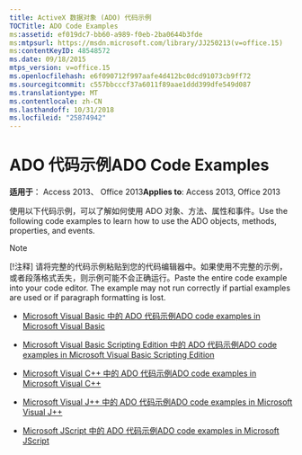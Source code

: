 ```yaml
---
title: ActiveX 数据对象 (ADO) 代码示例
TOCTitle: ADO Code Examples
ms:assetid: ef019dc7-bb60-a989-f0eb-2ba0644b3fde
ms:mtpsurl: https://msdn.microsoft.com/library/JJ250213(v=office.15)
ms:contentKeyID: 48548572
ms.date: 09/18/2015
mtps_version: v=office.15
ms.openlocfilehash: e6f090712f997aafe4d412bc0dcd91073cb9ff72
ms.sourcegitcommit: c557bbcccf37a6011f89aae1ddd399dfe549d087
ms.translationtype: MT
ms.contentlocale: zh-CN
ms.lasthandoff: 10/31/2018
ms.locfileid: "25874942"
---
```

# <a name="ado-code-examples"></a><span data-ttu-id="637ad-102">ADO 代码示例</span><span class="sxs-lookup"><span data-stu-id="637ad-102">ADO Code Examples</span></span>


<span data-ttu-id="637ad-103">**适用于**： Access 2013、 Office 2013</span><span class="sxs-lookup"><span data-stu-id="637ad-103">**Applies to**: Access 2013, Office 2013</span></span>

<span data-ttu-id="637ad-104">使用以下代码示例，可以了解如何使用 ADO 对象、方法、属性和事件。</span><span class="sxs-lookup"><span data-stu-id="637ad-104">Use the following code examples to learn how to use the ADO objects, methods, properties, and events.</span></span>


> [!NOTE]
> <span data-ttu-id="637ad-p101">[!注释] 请将完整的代码示例粘贴到您的代码编辑器中。如果使用不完整的示例，或者段落格式丢失，则示例可能不会正确运行。</span><span class="sxs-lookup"><span data-stu-id="637ad-p101">Paste the entire code example into your code editor. The example may not run correctly if partial examples are used or if paragraph formatting is lost.</span></span>



  - [<span data-ttu-id="637ad-107">Microsoft Visual Basic 中的 ADO 代码示例</span><span class="sxs-lookup"><span data-stu-id="637ad-107">ADO code examples in Microsoft Visual Basic</span></span>](ado-code-examples-in-microsoft-visual-basic.md)

  - [<span data-ttu-id="637ad-108">Microsoft Visual Basic Scripting Edition 中的 ADO 代码示例</span><span class="sxs-lookup"><span data-stu-id="637ad-108">ADO code examples in Microsoft Visual Basic Scripting Edition</span></span>](ado-code-examples-in-microsoft-visual-basic-scripting-edition.md)

  - [<span data-ttu-id="637ad-109">Microsoft Visual C++ 中的 ADO 代码示例</span><span class="sxs-lookup"><span data-stu-id="637ad-109">ADO code examples in Microsoft Visual C++</span></span>](ado-code-examples-in-microsoft-visual-c.md)

  - [<span data-ttu-id="637ad-110">Microsoft Visual J++ 中的 ADO 代码示例</span><span class="sxs-lookup"><span data-stu-id="637ad-110">ADO code examples in Microsoft Visual J++</span></span>](ado-code-examples-in-microsoft-visual-j.md)

  - [<span data-ttu-id="637ad-111">Microsoft JScript 中的 ADO 代码示例</span><span class="sxs-lookup"><span data-stu-id="637ad-111">ADO code examples in Microsoft JScript</span></span>](ado-code-examples-in-microsoft-jscript.md)

